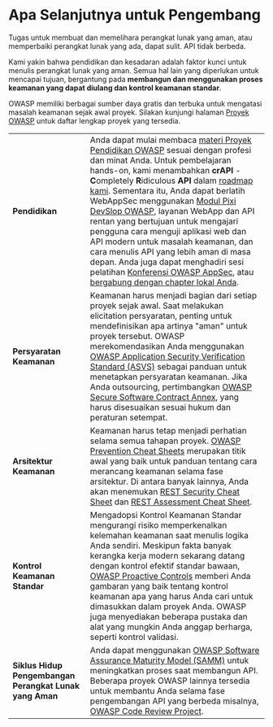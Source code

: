 # Apa Selanjutnya untuk Pengembang

Tugas untuk membuat dan memelihara perangkat lunak yang aman, atau memperbaiki perangkat lunak yang ada, dapat sulit. API tidak berbeda. 

Kami yakin bahwa pendidikan dan kesadaran adalah faktor kunci untuk menulis perangkat lunak yang aman. Semua hal lain yang diperlukan untuk mencapai tujuan, bergantung pada **membangun dan menggunakan proses keamanan yang dapat diulang dan kontrol keamanan standar**.

OWASP memiliki berbagai sumber daya gratis dan terbuka untuk mengatasi masalah keamanan sejak awal proyek. Silakan kunjungi halaman [Proyek OWASP][1] untuk daftar lengkap proyek yang tersedia. 

| | |
|-|-|
| **Pendidikan** | Anda dapat mulai membaca [materi Proyek Pendidikan OWASP][2] sesuai dengan profesi dan minat Anda. Untuk pembelajaran hands-on, kami menambahkan **crAPI** - **C**ompletely **R**idiculous **API** dalam [roadmap kami][3]. Sementara itu, Anda dapat berlatih WebAppSec menggunakan [Modul Pixi DevSlop OWASP][4], layanan WebApp dan API rentan yang bertujuan untuk mengajari pengguna cara menguji aplikasi web dan API modern untuk masalah keamanan, dan cara menulis API yang lebih aman di masa depan. Anda juga dapat menghadiri sesi pelatihan [Konferensi OWASP AppSec][5], atau [bergabung dengan chapter lokal Anda][6]. |
| **Persyaratan Keamanan** | Keamanan harus menjadi bagian dari setiap proyek sejak awal. Saat melakukan elicitation persyaratan, penting untuk mendefinisikan apa artinya "aman" untuk proyek tersebut. OWASP merekomendasikan Anda menggunakan [OWASP Application Security Verification Standard (ASVS)][7] sebagai panduan untuk menetapkan persyaratan keamanan. Jika Anda outsourcing, pertimbangkan [OWASP Secure Software Contract Annex][8], yang harus disesuaikan sesuai hukum dan peraturan setempat. |
| **Arsitektur Keamanan** | Keamanan harus tetap menjadi perhatian selama semua tahapan proyek. [OWASP Prevention Cheat Sheets][9] merupakan titik awal yang baik untuk panduan tentang cara merancang keamanan selama fase arsitektur. Di antara banyak lainnya, Anda akan menemukan [REST Security Cheat Sheet][10] dan [REST Assessment Cheat Sheet][11]. | 
| **Kontrol Keamanan Standar** | Mengadopsi Kontrol Keamanan Standar mengurangi risiko memperkenalkan kelemahan keamanan saat menulis logika Anda sendiri. Meskipun fakta banyak kerangka kerja modern sekarang datang dengan kontrol efektif standar bawaan, [OWASP Proactive Controls][12] memberi Anda gambaran yang baik tentang kontrol keamanan apa yang harus Anda cari untuk dimasukkan dalam proyek Anda. OWASP juga menyediakan beberapa pustaka dan alat yang mungkin Anda anggap berharga, seperti kontrol validasi. |
| **Siklus Hidup Pengembangan Perangkat Lunak yang Aman** | Anda dapat menggunakan [OWASP Software Assurance Maturity Model (SAMM)][13] untuk meningkatkan proses saat membangun API. Beberapa proyek OWASP lainnya tersedia untuk membantu Anda selama fase pengembangan API yang berbeda misalnya, [OWASP Code Review Project][14]. |


[1]: https://www.owasp.org/index.php/Category:OWASP_Project
[2]: https://www.owasp.org/index.php/OWASP_Education_Material_Categorized
[3]: https://www.owasp.org/index.php/OWASP_API_Security_Project#tab=Road_Map
[4]: https://devslop.co/Home/Pixi
[5]: https://www.owasp.org/index.php/Category:OWASP_AppSec_Conference
[6]: https://www.owasp.org/index.php/OWASP_Chapter
[7]: https://www.owasp.org/index.php/Category:OWASP_Application_Security_Verification_Standard_Project
[8]: https://www.owasp.org/index.php/OWASP_Secure_Software_Contract_Annex
[9]: https://www.owasp.org/index.php/OWASP_Cheat_Sheet_Series
[10]: https://github.com/OWASP/CheatSheetSeries/blob/master/cheatsheets/REST_Security_Cheat_Sheet.md
[11]: https://github.com/OWASP/CheatSheetSeries/blob/master/cheatsheets/REST_Assessment_Cheat_Sheet.md
[12]: https://www.owasp.org/index.php/OWASP_Proactive_Controls#tab=OWASP_Proactive_Controls_2018
[13]: https://www.owasp.org/index.php/OWASP_SAMM_Project
[14]: https://www.owasp.org/index.php/Category:OWASP_Code_Review_Project

